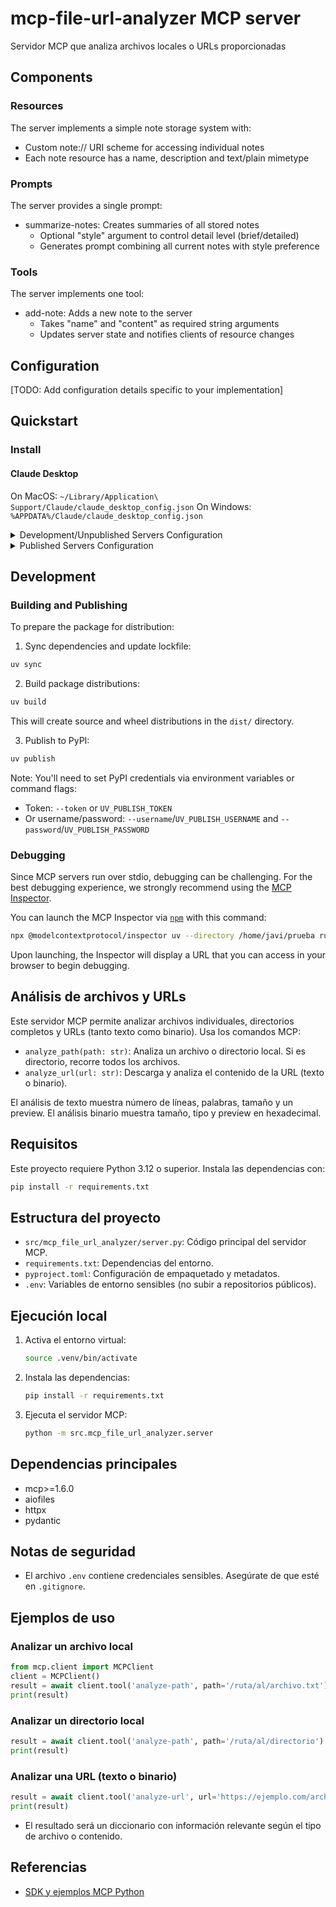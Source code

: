 # mcp-file-url-analyzer MCP server

Servidor MCP que analiza archivos locales o URLs proporcionadas

## Components

### Resources

The server implements a simple note storage system with:
- Custom note:// URI scheme for accessing individual notes
- Each note resource has a name, description and text/plain mimetype

### Prompts

The server provides a single prompt:
- summarize-notes: Creates summaries of all stored notes
  - Optional "style" argument to control detail level (brief/detailed)
  - Generates prompt combining all current notes with style preference

### Tools

The server implements one tool:
- add-note: Adds a new note to the server
  - Takes "name" and "content" as required string arguments
  - Updates server state and notifies clients of resource changes

## Configuration

[TODO: Add configuration details specific to your implementation]

## Quickstart

### Install

#### Claude Desktop

On MacOS: `~/Library/Application\ Support/Claude/claude_desktop_config.json`
On Windows: `%APPDATA%/Claude/claude_desktop_config.json`

<details>
  <summary>Development/Unpublished Servers Configuration</summary>
  ```
  "mcpServers": {
    "mcp-file-url-analyzer": {
      "command": "uv",
      "args": [
        "--directory",
        "/home/javi/prueba",
        "run",
        "mcp-file-url-analyzer"
      ]
    }
  }
  ```
</details>

<details>
  <summary>Published Servers Configuration</summary>
  ```
  "mcpServers": {
    "mcp-file-url-analyzer": {
      "command": "uvx",
      "args": [
        "mcp-file-url-analyzer"
      ]
    }
  }
  ```
</details>

## Development

### Building and Publishing

To prepare the package for distribution:

1. Sync dependencies and update lockfile:
```bash
uv sync
```

2. Build package distributions:
```bash
uv build
```

This will create source and wheel distributions in the `dist/` directory.

3. Publish to PyPI:
```bash
uv publish
```

Note: You'll need to set PyPI credentials via environment variables or command flags:
- Token: `--token` or `UV_PUBLISH_TOKEN`
- Or username/password: `--username`/`UV_PUBLISH_USERNAME` and `--password`/`UV_PUBLISH_PASSWORD`

### Debugging

Since MCP servers run over stdio, debugging can be challenging. For the best debugging
experience, we strongly recommend using the [MCP Inspector](https://github.com/modelcontextprotocol/inspector).


You can launch the MCP Inspector via [`npm`](https://docs.npmjs.com/downloading-and-installing-node-js-and-npm) with this command:

```bash
npx @modelcontextprotocol/inspector uv --directory /home/javi/prueba run mcp-file-url-analyzer
```


Upon launching, the Inspector will display a URL that you can access in your browser to begin debugging.

## Análisis de archivos y URLs

Este servidor MCP permite analizar archivos individuales, directorios completos y URLs (tanto texto como binario). Usa los comandos MCP:

- `analyze_path(path: str)`: Analiza un archivo o directorio local. Si es directorio, recorre todos los archivos.
- `analyze_url(url: str)`: Descarga y analiza el contenido de la URL (texto o binario).

El análisis de texto muestra número de líneas, palabras, tamaño y un preview. El análisis binario muestra tamaño, tipo y preview en hexadecimal.

## Requisitos

Este proyecto requiere Python 3.12 o superior. Instala las dependencias con:

```bash
pip install -r requirements.txt
```

## Estructura del proyecto

- `src/mcp_file_url_analyzer/server.py`: Código principal del servidor MCP.
- `requirements.txt`: Dependencias del entorno.
- `pyproject.toml`: Configuración de empaquetado y metadatos.
- `.env`: Variables de entorno sensibles (no subir a repositorios públicos).

## Ejecución local

1. Activa el entorno virtual:
   ```bash
   source .venv/bin/activate
   ```
2. Instala las dependencias:
   ```bash
   pip install -r requirements.txt
   ```
3. Ejecuta el servidor MCP:
   ```bash
   python -m src.mcp_file_url_analyzer.server
   ```

## Dependencias principales

- mcp>=1.6.0
- aiofiles
- httpx
- pydantic

## Notas de seguridad

- El archivo `.env` contiene credenciales sensibles. Asegúrate de que esté en `.gitignore`.

## Ejemplos de uso

### Analizar un archivo local
```python
from mcp.client import MCPClient
client = MCPClient()
result = await client.tool('analyze-path', path='/ruta/al/archivo.txt')
print(result)
```

### Analizar un directorio local
```python
result = await client.tool('analyze-path', path='/ruta/al/directorio')
print(result)
```

### Analizar una URL (texto o binario)
```python
result = await client.tool('analyze-url', url='https://ejemplo.com/archivo.txt')
print(result)
```

- El resultado será un diccionario con información relevante según el tipo de archivo o contenido.

## Referencias
- [SDK y ejemplos MCP Python](https://github.com/modelcontextprotocol/create-python-server)